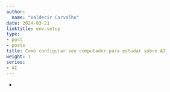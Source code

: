 ```yaml
---
author:
  name: "Valdecir Carvalho"
date: 2024-03-21
linktitle: env-setup
type:
- post
- posts
title: Como configurar seu computador para estudar sobre AI
weight: 1
series:
- AI
---
```


- 